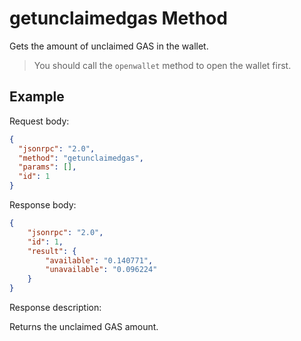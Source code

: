 ﻿# getunclaimedgas Method

Gets the amount of unclaimed GAS in the wallet.

> You should call the `openwallet` method to open the wallet first.



## Example

Request body:

```json
{
  "jsonrpc": "2.0",
  "method": "getunclaimedgas",
  "params": [],
  "id": 1
}
```

Response body:

```json
{
    "jsonrpc": "2.0",
    "id": 1,
    "result": {
        "available": "0.140771",
        "unavailable": "0.096224"
    }
}
```

Response description:

Returns the unclaimed GAS amount.